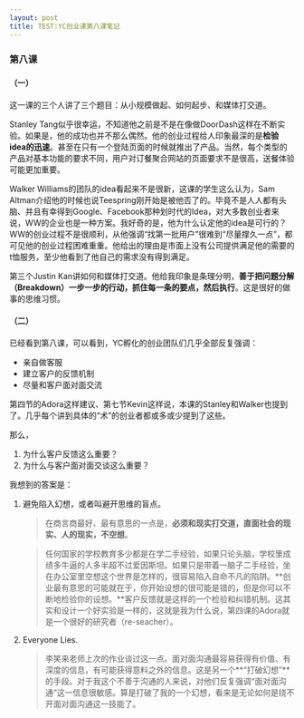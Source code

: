 ```yaml
---
layout: post
title: TEST:YC创业课第八课笔记
---
```


### 第八课

#### （一）
这一课的三个人讲了三个题目：从小规模做起、如何起步、和媒体打交道。

Stanley Tang似乎很幸运，不知道他之前是不是在像做DoorDash这样在不断实验。如果是，他的成功也并不那么偶然。他的创业过程给人印象最深的是**检验idea的迅速**。甚至在只有一个登陆页面的时候就推出了产品。当然，每个类型的产品对基本功能的要求不同，用户对订餐聚合网站的页面要求不是很高，送餐体验可能更加重要。

Walker Williams的团队的idea看起来不是很新，这课的学生这么认为，Sam Altman介绍他的时候也说Teespring刚开始是被他否了的。毕竟不是人人都有头脑、并且有幸得到Google、Facebook那种划时代的Idea，对大多数创业者来说，WW的企业也是一种方案。我好奇的是，他为什么认定他的idea是可行的？WW的创业过程不是很顺利，从他强调“找第一批用户”很难到“尽量撑久一点”，都可见他的创业过程困难重重。他给出的理由是市面上没有公司提供满足他的需要的t恤服务，至少他看到了他自己的需求没有得到满足。

第三个Justin Kan讲如何和媒体打交道。他给我印象是条理分明，**善于把问题分解（Breakdown）一步一步的行动，抓住每一条的要点，然后执行**。这是很好的做事的思维习惯。

#### （二）
已经看到第八课，可以看到，YC孵化的创业团队们几乎全部反复强调：

* 亲自做客服
* 建立客户的反馈机制
* 尽量和客户面对面交流

第四节的Adora这样建议、第七节Kevin这样说，本课的Stanley和Walker也提到了。几乎每个讲到具体的“术”的创业者都或多或少提到了这些。

那么，

1. 为什么客户反馈这么重要？
2. 为什么与客户面对面交谈这么重要？

我想到的答案是：

1. 避免陷入幻想，或者叫避开思维的盲点。
   
   > 在商言商最好、最有意思的一点是，**必须和现实打交道，直面社会的现实、人的现实，不空想**。
   
   > 任何国家的学校教育多少都是在学二手经验，如果只论头脑，学校里成绩多牛逼的人多半超不过爱因斯坦。如果只是带着一脑子二手经验，坐在办公室里空想这个世界是怎样的，很容易陷入自命不凡的陷阱。**创业最有意思的可能就在于，你开始设想的很可能是错的，但是你可以不断地检验你的设想。**客户反馈就是这样的一个检验和纠错机制。这其实和设计一个好实验是一样的，这就是我为什么说，第四课的Adora就是一个很好的研究者（re-seacher）。

2. Everyone Lies. 

   > 李笑来老师上次的作业谈过这一点。面对面沟通最容易获得有价值、有深度的信息，有可能获得意料之外的信息。这是另一个**“打破幻想”**的手段。对于我这个不善于沟通的人来说，对他们反复强调“面对面沟通“这一信息很敏感。算是打破了我的一个幻想，看来是无论如何是绕不开面对面沟通这一技能了。

